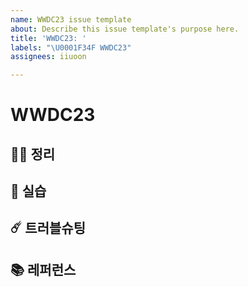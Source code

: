 ```yaml
---
name: WWDC23 issue template
about: Describe this issue template's purpose here.
title: 'WWDC23: '
labels: "\U0001F34F WWDC23"
assignees: iiuoon

---
```


<!-- WWDC23 : 주제를 입력하세요. -->
# WWDC23
## ✍🏻 정리
<!-- 정리 링크나 요약을 적어주세요. -->

## 🐣 실습
<!-- 실습에 대한 내용을 적어주세요. -->

## ☄️ 트러블슈팅
<!-- 실습을 하며 어려움을 겪고 해결한 과정을 적어주세요. -->

## 📚 레퍼런스
<!-- 주제와 관련해 참고한 레퍼런스가 있다면 적어주세요. -->
